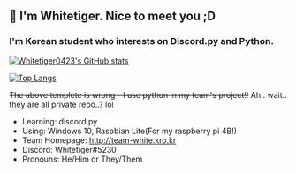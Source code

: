 ## 👋 I'm Whitetiger. Nice to meet you ;D
### I'm Korean student who interests on Discord.py and Python.

[![Whitetiger0423's GitHub stats](https://github-readme-stats.vercel.app/api?username=whitetiger0423&count_private=true&show_icons=true&bg_color=111111&hide_border=true&title_color=ffffff&include_all_commits=true&custom_title=Whitetiger%27s%20GitHub%20Stats&text_color=ffffff)](https://github.com/whitetiger0423)

[![Top Langs](https://github-readme-stats.vercel.app/api/top-langs?username=whitetiger0423&count_private=true&show_icons=true&bg_color=111111&hide_border=true&title_color=ffffff&include_all_commits=true&custom_title=Whitetiger%27s%20GitHub%20Stats&text_color=ffffff)](https://github.com/whitetiger0423)

~~The above templete is wrong - I use python in my team's project!!~~ Ah.. wait..  they are all private repo..? lol

- Learning: discord.py
- Using: Windows 10, Raspbian Lite(For my raspberry pi 4B!)
- Team Homepage: <http://team-white.kro.kr>
- Discord: Whitetiger#5230
- Pronouns: He/Him or They/Them


<!--
**Whitetiger0423/Whitetiger0423** is a ✨ _special_ ✨ repository because its `README.md` (this file) appears on your GitHub profile.

Here are some ideas to get you started:

- 🔭 I’m currently working on ...
- 🌱 I’m currently learning ...
- 👯 I’m looking to collaborate on ...
- 🤔 I’m looking for help with ...
- 💬 Ask me about ...
- 📫 How to reach me: ...
- 😄 Pronouns: ...
- ⚡ Fun fact: ...
-->
